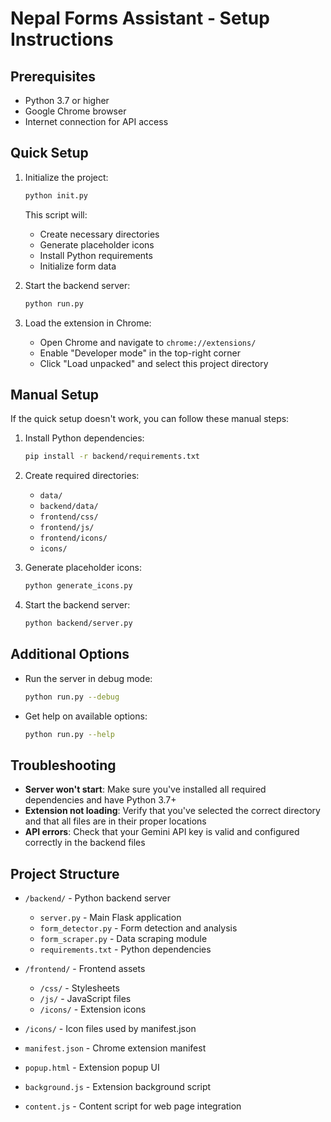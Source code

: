 # Nepal Forms Assistant - Setup Instructions

## Prerequisites

- Python 3.7 or higher
- Google Chrome browser
- Internet connection for API access

## Quick Setup

1. Initialize the project:

   ```bash
   python init.py
   ```
   
   This script will:
   - Create necessary directories
   - Generate placeholder icons
   - Install Python requirements
   - Initialize form data

2. Start the backend server:

   ```bash
   python run.py
   ```

3. Load the extension in Chrome:
   - Open Chrome and navigate to `chrome://extensions/`
   - Enable "Developer mode" in the top-right corner
   - Click "Load unpacked" and select this project directory

## Manual Setup

If the quick setup doesn't work, you can follow these manual steps:

1. Install Python dependencies:

   ```bash
   pip install -r backend/requirements.txt
   ```

2. Create required directories:
   - `data/`
   - `backend/data/`
   - `frontend/css/`
   - `frontend/js/`
   - `frontend/icons/`
   - `icons/`

3. Generate placeholder icons:

   ```bash
   python generate_icons.py
   ```

4. Start the backend server:

   ```bash
   python backend/server.py
   ```

## Additional Options

- Run the server in debug mode:

  ```bash
  python run.py --debug
  ```

- Get help on available options:

  ```bash
  python run.py --help
  ```

## Troubleshooting

- **Server won't start**: Make sure you've installed all required dependencies and have Python 3.7+
- **Extension not loading**: Verify that you've selected the correct directory and that all files are in their proper locations
- **API errors**: Check that your Gemini API key is valid and configured correctly in the backend files

## Project Structure

- `/backend/` - Python backend server
  - `server.py` - Main Flask application
  - `form_detector.py` - Form detection and analysis
  - `form_scraper.py` - Data scraping module
  - `requirements.txt` - Python dependencies

- `/frontend/` - Frontend assets
  - `/css/` - Stylesheets
  - `/js/` - JavaScript files
  - `/icons/` - Extension icons

- `/icons/` - Icon files used by manifest.json
- `manifest.json` - Chrome extension manifest
- `popup.html` - Extension popup UI
- `background.js` - Extension background script
- `content.js` - Content script for web page integration 